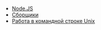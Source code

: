 * [Node.JS](node_js/README.md)
* [Сборщики](building/README.md)
* [Работа в командной строке Unix](command_line/README.md)